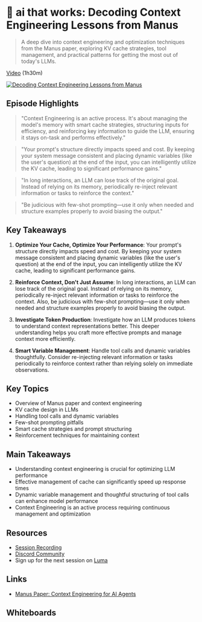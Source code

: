# 🦄 ai that works: Decoding Context Engineering Lessons from Manus

> A deep dive into context engineering and optimization techniques from the Manus paper, exploring KV cache strategies, tool management, and practical patterns for getting the most out of today's LLMs.

[Video](https://youtu.be/OaUOHEHtlOU) (1h30m)

[![Decoding Context Engineering Lessons from Manus](https://img.youtube.com/vi/OaUOHEHtlOU/0.jpg)](https://www.youtube.com/watch?v=OaUOHEHtlOU)

## Episode Highlights

> "Context Engineering is an active process. It's about managing the model's memory with smart cache strategies, structuring inputs for efficiency, and reinforcing key information to guide the LLM, ensuring it stays on-task and performs effectively."

> "Your prompt's structure directly impacts speed and cost. By keeping your system message consistent and placing dynamic variables (like the user's question) at the end of the input, you can intelligently utilize the KV cache, leading to significant performance gains."

> "In long interactions, an LLM can lose track of the original goal. Instead of relying on its memory, periodically re-inject relevant information or tasks to reinforce the context."

> "Be judicious with few-shot prompting—use it only when needed and structure examples properly to avoid biasing the output."

## Key Takeaways

1. **Optimize Your Cache, Optimize Your Performance**: Your prompt's structure directly impacts speed and cost. By keeping your system message consistent and placing dynamic variables (like the user's question) at the end of the input, you can intelligently utilize the KV cache, leading to significant performance gains.

2. **Reinforce Context, Don't Just Assume**: In long interactions, an LLM can lose track of the original goal. Instead of relying on its memory, periodically re-inject relevant information or tasks to reinforce the context. Also, be judicious with few-shot prompting—use it only when needed and structure examples properly to avoid biasing the output.

3. **Investigate Token Production**: Investigate how an LLM produces tokens to understand context representations better. This deeper understanding helps you craft more effective prompts and manage context more efficiently.

4. **Smart Variable Management**: Handle tool calls and dynamic variables thoughtfully. Consider re-injecting relevant information or tasks periodically to reinforce context rather than relying solely on immediate observations.

## Key Topics

- Overview of Manus paper and context engineering
- KV cache design in LLMs
- Handling tool calls and dynamic variables
- Few-shot prompting pitfalls
- Smart cache strategies and prompt structuring
- Reinforcement techniques for maintaining context

## Main Takeaways

- Understanding context engineering is crucial for optimizing LLM performance
- Effective management of cache can significantly speed up response times
- Dynamic variable management and thoughtful structuring of tool calls can enhance model performance
- Context Engineering is an active process requiring continuous management and optimization

## Resources

- [Session Recording](https://youtu.be/OaUOHEHtlOU)
- [Discord Community](https://boundaryml.com/discord)
- Sign up for the next session on [Luma](https://lu.ma/baml)

## Links

- [Manus Paper: Context Engineering for AI Agents](https://manus.im/blog/Context-Engineering-for-AI-Agents-Lessons-from-Building-Manus)

## Whiteboards

<!-- Whiteboards to be added manually -->